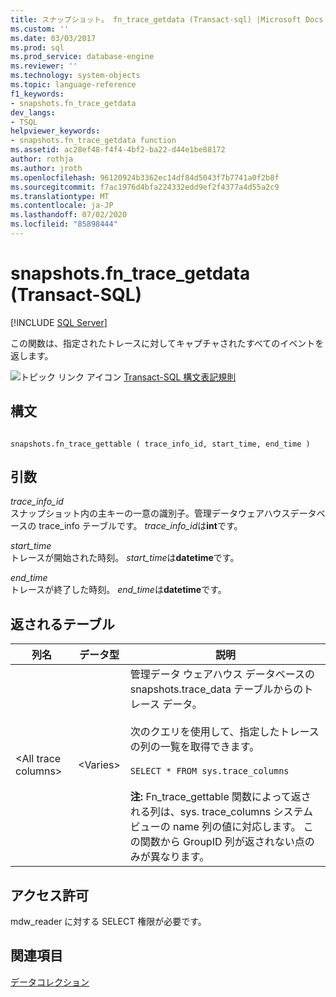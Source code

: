 ```yaml
---
title: スナップショット。 fn_trace_getdata (Transact-sql) |Microsoft Docs
ms.custom: ''
ms.date: 03/03/2017
ms.prod: sql
ms.prod_service: database-engine
ms.reviewer: ''
ms.technology: system-objects
ms.topic: language-reference
f1_keywords:
- snapshots.fn_trace_getdata
dev_langs:
- TSQL
helpviewer_keywords:
- snapshots.fn_trace_getdata function
ms.assetid: ac28ef48-f4f4-4bf2-ba22-d44e1be88172
author: rothja
ms.author: jroth
ms.openlocfilehash: 96120924b3362ec14df84d5043f7b7741a0f2b8f
ms.sourcegitcommit: f7ac1976d4bfa224332edd9ef2f4377a4d55a2c9
ms.translationtype: MT
ms.contentlocale: ja-JP
ms.lasthandoff: 07/02/2020
ms.locfileid: "85898444"
---
```

# <a name="snapshotsfn_trace_getdata-transact-sql"></a>snapshots.fn_trace_getdata (Transact-SQL)
[!INCLUDE [SQL Server](../../includes/applies-to-version/sqlserver.md)]

  この関数は、指定されたトレースに対してキャプチャされたすべてのイベントを返します。  
  
 ![トピック リンク アイコン](../../database-engine/configure-windows/media/topic-link.gif "トピック リンク アイコン") [Transact-SQL 構文表記規則](../../t-sql/language-elements/transact-sql-syntax-conventions-transact-sql.md)  
  
## <a name="syntax"></a>構文  
  
```  
  
snapshots.fn_trace_gettable ( trace_info_id, start_time, end_time )  
```  
  
## <a name="arguments"></a>引数  
 *trace_info_id*  
 スナップショット内の主キーの一意の識別子。管理データウェアハウスデータベースの trace_info テーブルです。 *trace_info_id*は**int**です。  
  
 *start_time*  
 トレースが開始された時刻。 *start_time*は**datetime**です。  
  
 *end_time*  
 トレースが終了した時刻。 *end_time*は**datetime**です。  
  
## <a name="table-returned"></a>返されるテーブル  
  
|列名|データ型|説明|  
|-----------------|---------------|-----------------|  
|\<All trace columns>|\<Varies>|管理データ ウェアハウス データベースの snapshots.trace_data テーブルからのトレース データ。<br /><br /> 次のクエリを使用して、指定したトレースの列の一覧を取得できます。<br /><br /> `SELECT * FROM sys.trace_columns`<br /><br /> **注:** Fn_trace_gettable 関数によって返される列は、sys. trace_columns システムビューの name 列の値に対応します。 この関数から GroupID 列が返されない点のみが異なります。|  
  
## <a name="permissions"></a>アクセス許可  
 mdw_reader に対する SELECT 権限が必要です。  
  
## <a name="see-also"></a>関連項目  
 [データコレクション](../../relational-databases/data-collection/data-collection.md)  
  
  
